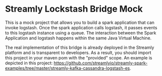 # Streamly Lockstash Bridge Mock

This is a mock project that allows you to build a spark application  that can invoke logstash. Once the spark application calls logstash, it passes events to this logstash instance using a queue. The interaction between the Spark Application and logstash happens within the same Java Virtual Machine. 

The real implementation of this bridge is already deployed in the Streamly platform and is transparent to developers.  As a result, you should import this project in your maven pom with the "provided" scope. An example is depicted in this project: https://github.com/streamlyio/streamly-spark-examples/tree/master/streamly-kafka-cassandra-logstash-es.



